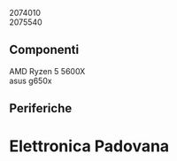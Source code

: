 2074010    
2075540

## Componenti  
AMD Ryzen 5 5600X  
asus g650x  
  
## Periferiche  
   
   
# Elettronica Padovana